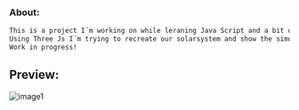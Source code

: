 ### About: 
```bash
This is a project I´m working on while leraning Java Script and a bit of web development.
Using Three Js I´m trying to recreate our solarsystem and show the simulation on a selfhosted website,
Work in progress!
```
## Preview:
![image1](https://user-images.githubusercontent.com/62710937/133775512-0a8e91a8-a4bd-4c16-a4e5-0b6b81f2041b.PNG)
